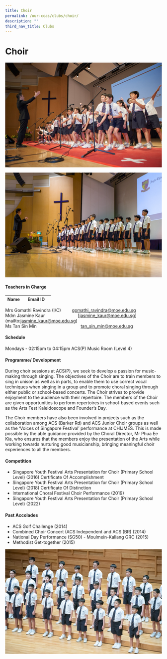 ```yaml
---
title: Choir
permalink: /our-ccas/clubs/choir/
description: ""
third_nav_title: Clubs
---
```

# **Choir**
![](/images/choir%202.jpg)

![](/images/choir%203.jpg)

#### **Teachers in Charge**

| Name&nbsp;&nbsp;&nbsp;  |     Email ID |      |
|:---:|:---:|:---:|

Mrs Gomathi Ravindra (I/C) &nbsp;&nbsp;&nbsp;&nbsp;&nbsp;&nbsp;&nbsp; [gomathi_ravindra@moe.edu.sg](mailto:gomathi\_ravindra@moe.edu.sg) <br> Mdm Jasmine Kaur &nbsp;&nbsp;&nbsp;&nbsp;&nbsp;&nbsp;&nbsp;&nbsp;&nbsp;&nbsp;&nbsp;&nbsp;&nbsp;&nbsp;&nbsp;&nbsp;&nbsp;&nbsp;&nbsp;&nbsp;&nbsp;&nbsp;&nbsp;&nbsp;&nbsp; [[jasmine_kaur@moe.edu.sg](mailto:jasmine_kaur@moe.edu.sg)](mailto:jasmine_kaur@moe.edu.sg) <br>
Ms Tan Sin Min &nbsp;&nbsp;&nbsp;&nbsp;&nbsp;&nbsp;&nbsp;&nbsp;&nbsp;&nbsp;&nbsp;&nbsp;&nbsp;&nbsp;&nbsp;&nbsp;&nbsp;&nbsp;&nbsp;&nbsp;&nbsp;&nbsp;&nbsp;&nbsp;&nbsp;&nbsp;&nbsp;&nbsp;&nbsp;&nbsp;&nbsp;&nbsp;&nbsp;&nbsp; [tan_sin_min@moe.edu.sg](mailto:tan_sin_min@moe.edu.sg)

#### **Schedule**

Mondays - 02:15pm to 04:15pm
ACS(P) Music Room (Level 4)

#### **Programme/ Development**

During choir sessions at ACS(P), we seek to develop a passion for music-making through singing. The objectives of the Choir are to train members to sing in unison as well as in parts, to enable them to use correct vocal techniques when singing in a group and to promote choral singing through either public or school-based concerts. The Choir strives to provide enjoyment to the audience with their repertoire. The members of the Choir are given opportunities to perform repertoires in school-based events such as the Arts Fest Kaleidoscope and Founder’s Day.

The Choir members have also been involved in projects such as the collaboration among ACS (Barker Rd) and ACS Junior Choir groups as well as the ‘Voices of Singapore Festival’ performance at CHIJMES. This is made possible by the able guidance provided by the Choral Director, Mr Phua Ee Kia, who ensures that the members enjoy the presentation of the Arts while working towards nurturing good musicianship, bringing meaningful choir experiences to all the members.

#### **Competition**

* Singapore Youth Festival Arts Presentation for Choir (Primary School Level) (2016) Certificate Of Accomplishment
* Singapore Youth Festival Arts Presentation for Choir (Primary School Level) (2018) Certificate Of Distinction
* International Choral Festival Choir Performance (2019)
* Singapore Youth Festival Arts Presentation for Choir (Primary School Level) (2022)

#### **Past Accolades**

* ACS Golf Challenge (2014)
* Combined Choir Concert (ACS Independent and ACS (BR) (2014)
* National Day Performance (SG50) - Moulmein-Kallang GRC (2015)
* Methodist Get-together (2015)

![](/images/acs%20choir.jpg)